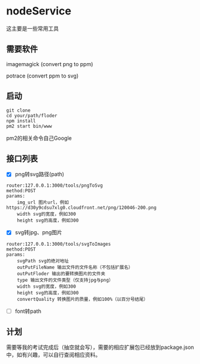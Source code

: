 # nodeService

这主要是一些常用工具

## 需要软件

imagemagick (convert png to ppm)

potrace (convert ppm to svg)

## 启动
```
git clone
cd your/path/floder
npm install
pm2 start bin/www
```

pm2的相关命令自己Google

## 接口列表

- [x] png转svg路径(path)
```
router:127.0.0.1:3000/tools/pngToSvg
method:POST
params:
    img_url 图片url，例如https://d30y9cdsu7xlg0.cloudfront.net/png/120046-200.png
    width svg的宽度，例如300
    height svg的高度，例如300
```

- [x] svg转jpg、png图片
```
router:127.0.0.1:3000/tools/svgToImages
method:POST
params:
    svgPath svg的绝对地址
    outPutFileName 输出文件的文件名称（不包括扩展名）
    outPutFloder 输出的要转换图片的文件夹
    type 输出文件的文件类型（仅支持jpg与png）
    width svg的宽度，例如300
    height svg的高度，例如300
    convertQuality 转换图片的质量，例如100%（以百分号结尾）
```

- [ ] font转path


## 计划

需要等我的考试完成后（抽空就会写），需要的相应扩展包已经放到package.json中，如有兴趣，可以自行查阅相应资料。
